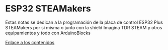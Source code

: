 # ESP32 STEAMakers
Estas notas se dedican a la programación de la placa de control ESP32 Plus STEAMakers por si misma o junto con la shield Imagina TDR STEAM y otros equipamientos y todo con ArduinoBlocks

[Enlace a los contenidos](https://fgcoca.github.io/ESP32-STEAMakers/)
